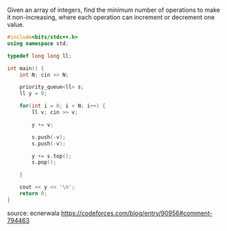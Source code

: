 Given an array of integers, find the minimum number of operations to make it non-increasing, where each operation can increment or decrement one value.

```cpp
#include<bits/stdc++.h>
using namespace std;

typedef long long ll;

int main() {
    int N; cin >> N;

    priority_queue<ll> s;
    ll y = 0;

    for(int i = 0; i < N; i++) {
        ll v; cin >> v;

        y += v;

        s.push(-v);
        s.push(-v);

        y += s.top();
        s.pop();

    }

    cout << y << '\n';
    return 0;
}
```

source: ecnerwala https://codeforces.com/blog/entry/90956#comment-794463
